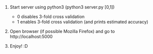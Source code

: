 1) Start server using python3 (python3 server.py [0,1])
	* 0 disables 3-fold cross validation
	* 1 enables 3-fold cross validation (and prints estimated accuracy)

2) Open browser (if possible Mozilla Firefox) and go to http://localhost:5000

3) Enjoy! :D
